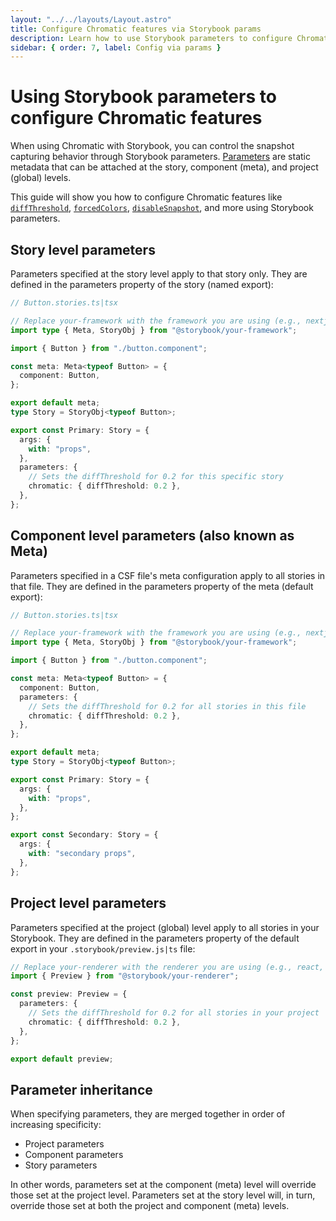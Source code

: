 ```yaml
---
layout: "../../layouts/Layout.astro"
title: Configure Chromatic features via Storybook params
description: Learn how to use Storybook parameters to configure Chromatic features at the project, component, and story level
sidebar: { order: 7, label: Config via params }
---
```


# Using Storybook parameters to configure Chromatic features

When using Chromatic with Storybook, you can control the snapshot capturing behavior through Storybook parameters. [Parameters](https://storybook.js.org/docs/api/parameters#story-parameters) are static metadata that can be attached at the story, component (meta), and project (global) levels.

This guide will show you how to configure Chromatic features like [`diffThreshold`](/docs/threshold), [`forcedColors`](/docs/media-features), [`disableSnapshot`](/docs/ignoring-elements#ignore-tests), and more using Storybook parameters.

## Story level parameters

Parameters specified at the story level apply to that story only. They are defined in the parameters property of the story (named export):

```ts
// Button.stories.ts|tsx

// Replace your-framework with the framework you are using (e.g., nextjs, vue3-vite)
import type { Meta, StoryObj } from "@storybook/your-framework";

import { Button } from "./button.component";

const meta: Meta<typeof Button> = {
  component: Button,
};

export default meta;
type Story = StoryObj<typeof Button>;

export const Primary: Story = {
  args: {
    with: "props",
  },
  parameters: {
    // Sets the diffThreshold for 0.2 for this specific story
    chromatic: { diffThreshold: 0.2 },
  },
};
```

## Component level parameters (also known as Meta)

Parameters specified in a CSF file's meta configuration apply to all stories in that file. They are defined in the parameters property of the meta (default export):

```ts
// Button.stories.ts|tsx

// Replace your-framework with the framework you are using (e.g., nextjs, vue3-vite)
import type { Meta, StoryObj } from "@storybook/your-framework";

import { Button } from "./button.component";

const meta: Meta<typeof Button> = {
  component: Button,
  parameters: {
    // Sets the diffThreshold for 0.2 for all stories in this file
    chromatic: { diffThreshold: 0.2 },
  },
};

export default meta;
type Story = StoryObj<typeof Button>;

export const Primary: Story = {
  args: {
    with: "props",
  },
};

export const Secondary: Story = {
  args: {
    with: "secondary props",
  },
};
```

## Project level parameters

Parameters specified at the project (global) level apply to all stories in your Storybook. They are defined in the parameters property of the default export in your `.storybook/preview.js|ts` file:

```ts
// Replace your-renderer with the renderer you are using (e.g., react, vue3)
import { Preview } from "@storybook/your-renderer";

const preview: Preview = {
  parameters: {
    // Sets the diffThreshold for 0.2 for all stories in your project
    chromatic: { diffThreshold: 0.2 },
  },
};

export default preview;
```

## Parameter inheritance

When specifying parameters, they are merged together in order of increasing specificity:

- Project parameters
- Component parameters
- Story parameters

In other words, parameters set at the component (meta) level will override those set at the project level. Parameters set at the story level will, in turn, override those set at both the project and component (meta) levels.
